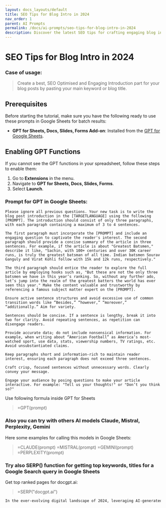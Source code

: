 ```yaml
---
layout: docs_layouts/default
title: SEO Tips for Blog Intro in 2024
nav_order: 1
parent: AI Prompts
permalink: /docs/ai-prompts/seo-tips-for-blog-intro-in-2024
description: Discover the latest SEO tips for crafting engaging blog intros in 2024. Learn how to capture readers' attention while boosting your search engine rankings. Stay ahead with cutting-edge strategies that enhance your content's visibility and attract organic traffic effortlessly.
---
```


# SEO Tips for Blog Intro in 2024

### Case of usage:
> Create a best, SEO Optimised and Engaging Introduction part for your blog posts by pasting your main keyword or blog title.

## Prerequisites

Before starting the tutorial, make sure you have the following ready to use these prompts in Google Sheets for batch results:

- **GPT for Sheets, Docs, Slides, Forms Add-on**: Installed from the [GPT for Google Sheets](https://workspace.google.com/u/0/marketplace/app/gpt_for_sheets_docs_forms_slides/466607203252).

## Enabling GPT Functions

If you cannot see the GPT functions in your spreadsheet, follow these steps to enable them:

1. Go to **Extensions** in the menu.
2. Navigate to **GPT for Sheets, Docs, Slides, Forms**.
3. Select **Launch**.


### Prompt for GPT in Google Sheets:
```shell
Please ignore all previous questions. Your new task is to write the blog post introduction in the [TARGETLANGUAGE] using the following [PROMPT]. The introduction should consist of only three paragraphs, with each paragraph containing a maximum of 3 to 4 sentences. 

The first paragraph must incorporate the [PROMPT] and include an engaging question to captivate the reader's interest. The second paragraph should provide a concise summary of the article in three sentences. For example, if the article is about "Greatest Batsmen," describe it like, "Sachin, with 100+ centuries and over 30K career runs, is truly the greatest batsman of all time. Indian batsmen Sourav Ganguly and Virat Kohli follow with 15k and 12k runs, respectively."  

The third paragraph should entice the reader to explore the full article by employing hooks such as, "But these are not the only three batsmen we have in this year’s ranking. So, without any further ado, let’s jump into the realm of the greatest batters the world has ever seen this year." Make the content valuable and trustworthy by referencing a famous subject matter expert on the [PROMPT].  

Ensure active sentence structures and avoid excessive use of common transition words like “Besides,” “however,” “moreover,” “additionally.” Aim for variety. 

Sentences should be concise. If a sentence is lengthy, break it into two for clarity. Avoid repeating sentences, as repetition can disengage readers. 

Provide accurate data; do not include nonsensical information. For example, when writing about “American Football” as America’s most-watched sport, use data, stats, viewership numbers, TV ratings, etc. Avoid unsubstantiated claims.  

Keep paragraphs short and information-rich to maintain reader interest, ensuring each paragraph does not exceed three sentences.  

Craft crisp, focused sentences without unnecessary words. Clearly convey your message.  

Engage your audience by posing questions to make your article interactive. For example: "Tell us your thoughts!" or "Don’t you think so?"
```

Use following formula inside GPT for Sheets
> =GPT(prompt)

### Also you can try with others AI models Claude, Mistral, Perplexity, Gemini
Here some examples for calling this models in Google Sheets:

> =CLAUDE(prompt)
> =MISTRAL(prompt)
> =GEMINI(prompt)
> =PERPLEXITY(prompt)


### Try also SERP() function for getting top keywords, titles for a Google Search query in Google Sheets

Get top ranked pages for docgpt.ai:

> =SERP("docgpt.ai")



```markdown
In the ever-evolving digital landscape of 2024, leveraging AI-generated SEO tips for crafting compelling blog intros has become a valuable asset for online content creators. Utilizing these AI-driven insights can significantly enhance a blog's visibility on search engines, ensuring your content reaches a wider audience. By incorporating SEO strategies tailored for current algorithms, bloggers can improve their search ranking position, potentially resulting in increased organic traffic and user engagement. An effectively optimized blog introduction not only captivates readers' attention but also helps retain them by providing a seamless, informative, and engaging entry point. This engagement can lead to longer time-on-page metrics, signaling to search engines that your content is valuable, which can further enhance visibility. Additionally, AI-generated SEO tips can save time by swiftly identifying the most effective keywords, meta tags, and content structures, allowing bloggers to focus more on quality content creation. In a competitive digital environment, staying updated with the latest SEO techniques ensures that your blog remains relevant, engaging, and accessible. By embracing these modern SEO practices, bloggers can continuously adapt to changes in the digital sphere, maintaining a strong online presence and achieving their content distribution goals more effectively.
```
